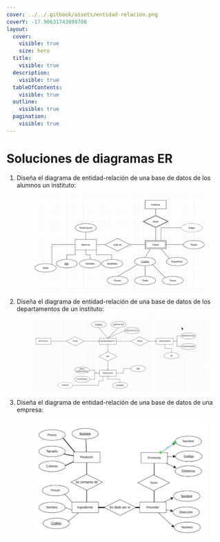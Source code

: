 ```yaml
---
cover: ../../.gitbook/assets/entidad-relacion.png
coverY: -17.90631743899708
layout:
  cover:
    visible: true
    size: hero
  title:
    visible: true
  description:
    visible: true
  tableOfContents:
    visible: true
  outline:
    visible: true
  pagination:
    visible: true
---
```


# Soluciones de diagramas ER

1.  Diseña el diagrama de entidad-relación de una base de datos de los alumnos un instituto:



    <figure><img src="../../.gitbook/assets/image (2).png" alt=""><figcaption></figcaption></figure>
2.  Diseña el diagrama de entidad-relación de una base de datos de los departamentos de un instituto:

    <figure><img src="../../.gitbook/assets/image (148).png" alt=""><figcaption></figcaption></figure>
3.  Diseña el diagrama de entidad-relación de una base de datos de una empresa:

    <figure><img src="../../.gitbook/assets/image (149).png" alt=""><figcaption></figcaption></figure>
